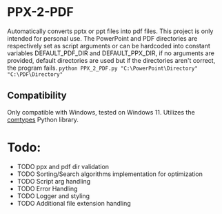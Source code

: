 # PPX-2-PDF
Automatically converts pptx or ppt files into pdf files. This project is only intended for personal use. The PowerPoint and PDF directories are respectively set as script arguments or can be hardcoded into constant variables DEFAULT_PDF_DIR and DEFAULT_PPX_DIR, if no arguments are provided, default directories are used but if the directories aren't correct, the program fails.
`python PPX_2_PDF.py "C:\PowerPoint\Directory" "C:\PDF\Directory"`
## Compatibility
Only compatible with Windows, tested on Windows 11.
Utilizes the [comtypes](https://pythonhosted.org/comtypes/#the-comtypes-package) Python library.
# Todo:
- TODO ppx and pdf dir validation
- TODO Sorting/Search algorithms implementation for optimization
- TODO Script arg handling
- TODO Error Handling
- TODO Logger and styling
- TODO Additional file extension handling
